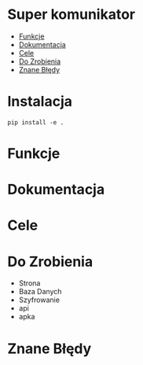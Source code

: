 # Super komunikator
- [Funkcje](#funkcje)
- [Dokumentacja](#dokumentacja)
- [Cele](#cele)
- [Do Zrobienia](#do-zrobienia)
- [Znane Błędy](#znane-błędy)

# Instalacja
```shell
pip install -e .
```

# Funkcje

# Dokumentacja

# Cele

# Do Zrobienia
 - Strona
 - Baza Danych
 - Szyfrowanie
 - api
 - apka

# Znane Błędy
